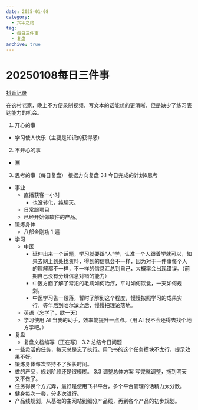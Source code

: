 ```yaml
---
date: 2025-01-08
category:
  - 六年之约
tag:
  - 每日三件事
  - 复盘
archive: true
---
```


# 20250108每日三件事

[抖音记录](https://www.douyin.com/user/MS4wLjABAAAAmKaQG1sbK0e5svJaVzHsN8HOW4GCUCVVmcx5bRP6wY4?modal_id=7457607151970144145)

在农村老家，晚上不方便录制视频，写文本的话能想的更清晰，但是缺少了练习表达能力的机会。
1. 开心的事
- 学习使人快乐（主要是知识的获得感）
2. 不开心的事
- 🈚️
3. 思考的事（每日复盘）
根据方向复盘
3.1 今日完成的计划&思考
- 事业
  - 直播获客一小时
    - 也没转化，纯聊天。
  - 日常跟项目
  - 已经开始做软件的产品。
- 锻炼身体
  - 八部金刚功 1 遍
- 学习
  - 中医
    - 延伸出来一个话题，学习就要跟“人”学，认准一个人跟着学就可以，如果去网上到处找资料，得到的信息会不一样，因为对于一件事每个人的理解都不一样，不一样的信息汇总到自己，大概率会出现错误。（前期自己没有分辨信息对错的能力）
    - 中医方面了解了常犯的毛病如何治疗，平时如何饮食，一天如何规划。
    - 中医学习告一段落，暂时了解到这个程度，慢慢按照学习的成果实行，等年后到哈尔滨之后，慢慢把理论落地。
  - 英语（忘学了，歇一天）
  - 学习使用 AI 当我的助手，效率能提升一点点。（用 AI 我不会还得去找个地方学吧。）
- 复盘
  - 复盘文档编写（正在写）
3.2 总结今日问题
- 一些灵活的任务，每天总是忘了执行。用飞书的这个任务模块不太行，提示效果不好。
- 锻炼身体每次坚持不了多长时间。
- 做的产品，规划阶段还是很模糊。
3.3 调整总体方案
写完就调整，拖到明天又不做了。
- 任务得换个方式弄，最好是使用飞书平台，多个平台管理的话精力太分散。
- 健身每次一套，分多次进行。
- 产品线规划，从基础的主网站到细分产品线，再到各个产品的初步规划。
